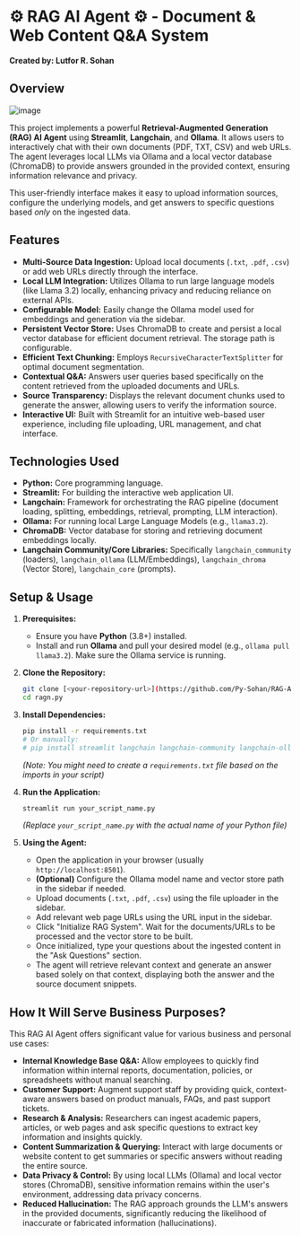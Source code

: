 # ⚙️ RAG AI Agent ⚙️ - Document & Web Content Q&A System

**Created by: Lutfor R. Sohan**

## Overview

![image](https://github.com/user-attachments/assets/8d3cb11c-d34d-4cf4-a627-0ff4f4b64822)


This project implements a powerful **Retrieval-Augmented Generation (RAG) AI Agent** using **Streamlit**, **Langchain**, and **Ollama**. It allows users to interactively chat with their own documents (PDF, TXT, CSV) and web URLs. The agent leverages local LLMs via Ollama and a local vector database (ChromaDB) to provide answers grounded in the provided context, ensuring information relevance and privacy.

This user-friendly interface makes it easy to upload information sources, configure the underlying models, and get answers to specific questions based *only* on the ingested data.

## Features

* **Multi-Source Data Ingestion:** Upload local documents (`.txt`, `.pdf`, `.csv`) or add web URLs directly through the interface.
* **Local LLM Integration:** Utilizes Ollama to run large language models (like Llama 3.2) locally, enhancing privacy and reducing reliance on external APIs.
* **Configurable Model:** Easily change the Ollama model used for embeddings and generation via the sidebar.
* **Persistent Vector Store:** Uses ChromaDB to create and persist a local vector database for efficient document retrieval. The storage path is configurable.
* **Efficient Text Chunking:** Employs `RecursiveCharacterTextSplitter` for optimal document segmentation.
* **Contextual Q&A:** Answers user queries based specifically on the content retrieved from the uploaded documents and URLs.
* **Source Transparency:** Displays the relevant document chunks used to generate the answer, allowing users to verify the information source.
* **Interactive UI:** Built with Streamlit for an intuitive web-based user experience, including file uploading, URL management, and chat interface.

## Technologies Used

* **Python:** Core programming language.
* **Streamlit:** For building the interactive web application UI.
* **Langchain:** Framework for orchestrating the RAG pipeline (document loading, splitting, embeddings, retrieval, prompting, LLM interaction).
* **Ollama:** For running local Large Language Models (e.g., `llama3.2`).
* **ChromaDB:** Vector database for storing and retrieving document embeddings locally.
* **Langchain Community/Core Libraries:** Specifically `langchain_community` (loaders), `langchain_ollama` (LLM/Embeddings), `langchain_chroma` (Vector Store), `langchain_core` (prompts).

## Setup & Usage

1.  **Prerequisites:**
    * Ensure you have **Python** (3.8+) installed.
    * Install and run **Ollama** and pull your desired model (e.g., `ollama pull llama3.2`). Make sure the Ollama service is running.

2.  **Clone the Repository:**
    ```bash
    git clone [<your-repository-url>](https://github.com/Py-Sohan/RAG-AI-Agent.git)
    cd ragn.py
    ```

3.  **Install Dependencies:**
    ```bash
    pip install -r requirements.txt
    # Or manually:
    # pip install streamlit langchain langchain-community langchain-ollama langchain-chroma beautifulsoup4
    ```
    *(Note: You might need to create a `requirements.txt` file based on the imports in your script)*

4.  **Run the Application:**
    ```bash
    streamlit run your_script_name.py
    ```
    *(Replace `your_script_name.py` with the actual name of your Python file)*

5.  **Using the Agent:**
    * Open the application in your browser (usually `http://localhost:8501`).
    * **(Optional)** Configure the Ollama model name and vector store path in the sidebar if needed.
    * Upload documents (`.txt`, `.pdf`, `.csv`) using the file uploader in the sidebar.
    * Add relevant web page URLs using the URL input in the sidebar.
    * Click "Initialize RAG System". Wait for the documents/URLs to be processed and the vector store to be built.
    * Once initialized, type your questions about the ingested content in the "Ask Questions" section.
    * The agent will retrieve relevant context and generate an answer based solely on that context, displaying both the answer and the source document snippets.

## How It Will Serve Business Purposes?

This RAG AI Agent offers significant value for various business and personal use cases:

* **Internal Knowledge Base Q&A:** Allow employees to quickly find information within internal reports, documentation, policies, or spreadsheets without manual searching.
* **Customer Support:** Augment support staff by providing quick, context-aware answers based on product manuals, FAQs, and past support tickets.
* **Research & Analysis:** Researchers can ingest academic papers, articles, or web pages and ask specific questions to extract key information and insights quickly.
* **Content Summarization & Querying:** Interact with large documents or website content to get summaries or specific answers without reading the entire source.
* **Data Privacy & Control:** By using local LLMs (Ollama) and local vector stores (ChromaDB), sensitive information remains within the user's environment, addressing data privacy concerns.
* **Reduced Hallucination:** The RAG approach grounds the LLM's answers in the provided documents, significantly reducing the likelihood of inaccurate or fabricated information (hallucinations).
